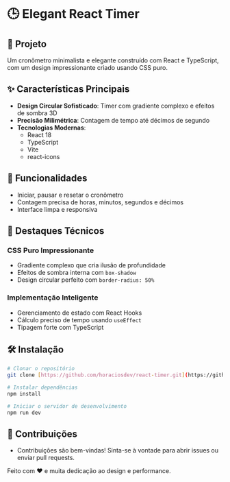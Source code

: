 # 🕒 Elegant React Timer

## 🌟 Projeto

Um cronômetro minimalista e elegante construído com React e TypeScript, com um design impressionante criado usando CSS puro.

## ✨ Características Principais

- **Design Circular Sofisticado**: Timer com gradiente complexo e efeitos de sombra 3D
- **Precisão Milimétrica**: Contagem de tempo até décimos de segundo
- **Tecnologias Modernas**: 
  - React 18
  - TypeScript
  - Vite
  - react-icons

## 🚀 Funcionalidades

- Iniciar, pausar e resetar o cronômetro
- Contagem precisa de horas, minutos, segundos e décimos
- Interface limpa e responsiva

## 🎨 Destaques Técnicos

### CSS Puro Impressionante
- Gradiente complexo que cria ilusão de profundidade
- Efeitos de sombra interna com `box-shadow`
- Design circular perfeito com `border-radius: 50%`

### Implementação Inteligente
- Gerenciamento de estado com React Hooks
- Cálculo preciso de tempo usando `useEffect`
- Tipagem forte com TypeScript

## 🛠 Instalação

```bash
# Clonar o repositório
git clone [https://github.com/horaciosdev/react-timer.git](https://github.com/horaciosdev/react-timer.git)

# Instalar dependências
npm install

# Iniciar o servidor de desenvolvimento
npm run dev
```

## 🤝 Contribuições
- Contribuições são bem-vindas! Sinta-se à vontade para abrir issues ou enviar pull requests.

Feito com ❤️ e muita dedicação ao design e performance.